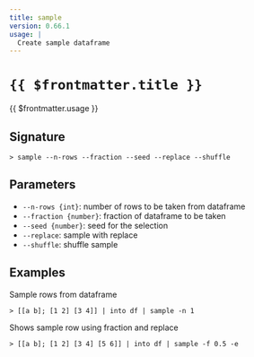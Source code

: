 ```yaml
---
title: sample
version: 0.66.1
usage: |
  Create sample dataframe
---
```


# <code>{{ $frontmatter.title }}</code>

<div style='white-space: pre-wrap;'>{{ $frontmatter.usage }}</div>

## Signature

```> sample --n-rows --fraction --seed --replace --shuffle```

## Parameters

 -  `--n-rows {int}`: number of rows to be taken from dataframe
 -  `--fraction {number}`: fraction of dataframe to be taken
 -  `--seed {number}`: seed for the selection
 -  `--replace`: sample with replace
 -  `--shuffle`: shuffle sample

## Examples

Sample rows from dataframe
```shell
> [[a b]; [1 2] [3 4]] | into df | sample -n 1
```

Shows sample row using fraction and replace
```shell
> [[a b]; [1 2] [3 4] [5 6]] | into df | sample -f 0.5 -e
```
